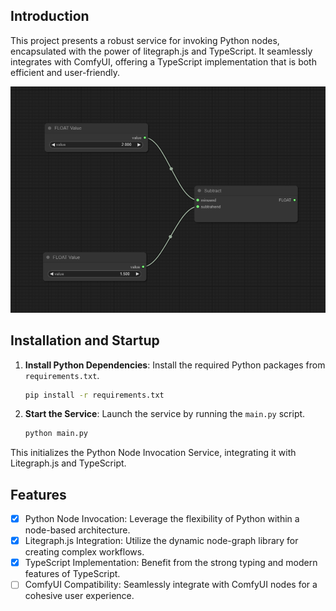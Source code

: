 
## Introduction
This project presents a robust service for invoking Python nodes, encapsulated with the power of litegraph.js and TypeScript. It seamlessly integrates with ComfyUI, offering a TypeScript implementation that is both efficient and user-friendly.

![](./doc/1.png)


## Installation and Startup

1. **Install Python Dependencies**: Install the required Python packages from `requirements.txt`.

    ```bash
    pip install -r requirements.txt
    ```

2. **Start the Service**: Launch the service by running the `main.py` script.

    ```bash
    python main.py
    ```

This initializes the Python Node Invocation Service, integrating it with Litegraph.js and TypeScript.


## Features

* [x] Python Node Invocation: Leverage the flexibility of Python within a node-based architecture.
* [x] Litegraph.js Integration: Utilize the dynamic node-graph library for creating complex workflows.
* [x] TypeScript Implementation: Benefit from the strong typing and modern features of TypeScript.
* [ ] ComfyUI Compatibility: Seamlessly integrate with ComfyUI nodes for a cohesive user experience.
